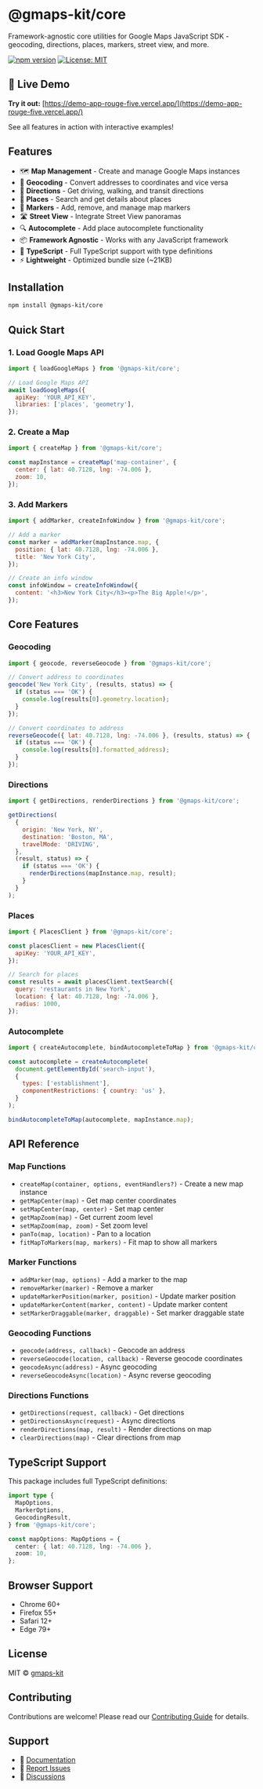 # @gmaps-kit/core

Framework-agnostic core utilities for Google Maps JavaScript SDK - geocoding, directions, places, markers, street view, and more.

[![npm version](https://badge.fury.io/js/@gmaps-kit%2Fcore.svg)](https://badge.fury.io/js/@gmaps-kit%2Fcore)
[![License: MIT](https://img.shields.io/badge/License-MIT-yellow.svg)](https://opensource.org/licenses/MIT)

## 🚀 Live Demo

**Try it out:** [https://demo-app-rouge-five.vercel.app/](https://demo-app-rouge-five.vercel.app/)

See all features in action with interactive examples!

## Features

- 🗺️ **Map Management** - Create and manage Google Maps instances
- 📍 **Geocoding** - Convert addresses to coordinates and vice versa
- 🧭 **Directions** - Get driving, walking, and transit directions
- 🏢 **Places** - Search and get details about places
- 📌 **Markers** - Add, remove, and manage map markers
- 🛣️ **Street View** - Integrate Street View panoramas
- 🔍 **Autocomplete** - Add place autocomplete functionality
- 📦 **Framework Agnostic** - Works with any JavaScript framework
- 🎯 **TypeScript** - Full TypeScript support with type definitions
- ⚡ **Lightweight** - Optimized bundle size (~21KB)

## Installation

```bash
npm install @gmaps-kit/core
```

## Quick Start

### 1. Load Google Maps API

```javascript
import { loadGoogleMaps } from '@gmaps-kit/core';

// Load Google Maps API
await loadGoogleMaps({
  apiKey: 'YOUR_API_KEY',
  libraries: ['places', 'geometry'],
});
```

### 2. Create a Map

```javascript
import { createMap } from '@gmaps-kit/core';

const mapInstance = createMap('map-container', {
  center: { lat: 40.7128, lng: -74.006 },
  zoom: 10,
});
```

### 3. Add Markers

```javascript
import { addMarker, createInfoWindow } from '@gmaps-kit/core';

// Add a marker
const marker = addMarker(mapInstance.map, {
  position: { lat: 40.7128, lng: -74.006 },
  title: 'New York City',
});

// Create an info window
const infoWindow = createInfoWindow({
  content: '<h3>New York City</h3><p>The Big Apple!</p>',
});
```

## Core Features

### Geocoding

```javascript
import { geocode, reverseGeocode } from '@gmaps-kit/core';

// Convert address to coordinates
geocode('New York City', (results, status) => {
  if (status === 'OK') {
    console.log(results[0].geometry.location);
  }
});

// Convert coordinates to address
reverseGeocode({ lat: 40.7128, lng: -74.006 }, (results, status) => {
  if (status === 'OK') {
    console.log(results[0].formatted_address);
  }
});
```

### Directions

```javascript
import { getDirections, renderDirections } from '@gmaps-kit/core';

getDirections(
  {
    origin: 'New York, NY',
    destination: 'Boston, MA',
    travelMode: 'DRIVING',
  },
  (result, status) => {
    if (status === 'OK') {
      renderDirections(mapInstance.map, result);
    }
  }
);
```

### Places

```javascript
import { PlacesClient } from '@gmaps-kit/core';

const placesClient = new PlacesClient({
  apiKey: 'YOUR_API_KEY',
});

// Search for places
const results = await placesClient.textSearch({
  query: 'restaurants in New York',
  location: { lat: 40.7128, lng: -74.006 },
  radius: 1000,
});
```

### Autocomplete

```javascript
import { createAutocomplete, bindAutocompleteToMap } from '@gmaps-kit/core';

const autocomplete = createAutocomplete(
  document.getElementById('search-input'),
  {
    types: ['establishment'],
    componentRestrictions: { country: 'us' },
  }
);

bindAutocompleteToMap(autocomplete, mapInstance.map);
```

## API Reference

### Map Functions

- `createMap(container, options, eventHandlers?)` - Create a new map instance
- `getMapCenter(map)` - Get map center coordinates
- `setMapCenter(map, center)` - Set map center
- `getMapZoom(map)` - Get current zoom level
- `setMapZoom(map, zoom)` - Set zoom level
- `panTo(map, location)` - Pan to a location
- `fitMapToMarkers(map, markers)` - Fit map to show all markers

### Marker Functions

- `addMarker(map, options)` - Add a marker to the map
- `removeMarker(marker)` - Remove a marker
- `updateMarkerPosition(marker, position)` - Update marker position
- `updateMarkerContent(marker, content)` - Update marker content
- `setMarkerDraggable(marker, draggable)` - Set marker draggable state

### Geocoding Functions

- `geocode(address, callback)` - Geocode an address
- `reverseGeocode(location, callback)` - Reverse geocode coordinates
- `geocodeAsync(address)` - Async geocoding
- `reverseGeocodeAsync(location)` - Async reverse geocoding

### Directions Functions

- `getDirections(request, callback)` - Get directions
- `getDirectionsAsync(request)` - Async directions
- `renderDirections(map, result)` - Render directions on map
- `clearDirections(map)` - Clear directions from map

## TypeScript Support

This package includes full TypeScript definitions:

```typescript
import type {
  MapOptions,
  MarkerOptions,
  GeocodingResult,
} from '@gmaps-kit/core';

const mapOptions: MapOptions = {
  center: { lat: 40.7128, lng: -74.006 },
  zoom: 10,
};
```

## Browser Support

- Chrome 60+
- Firefox 55+
- Safari 12+
- Edge 79+

## License

MIT © [gmaps-kit](https://github.com/goutham-05/gmaps-kit)

## Contributing

Contributions are welcome! Please read our [Contributing Guide](https://github.com/goutham-05/gmaps-kit/blob/main/CONTRIBUTING.md) for details.

## Support

- 📖 [Documentation](https://github.com/goutham-05/gmaps-kit)
- 🐛 [Report Issues](https://github.com/goutham-05/gmaps-kit/issues)
- 💬 [Discussions](https://github.com/goutham-05/gmaps-kit/discussions)
